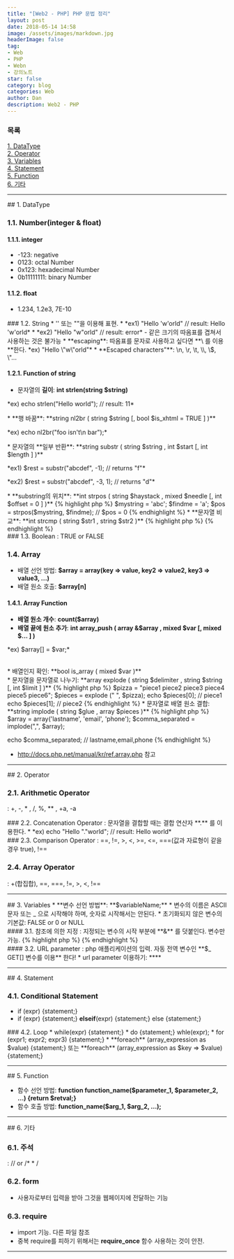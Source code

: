```yaml
---
title: "[Web2 - PHP] PHP 문법 정리"
layout: post
date: 2018-05-14 14:58
image: /assets/images/markdown.jpg
headerImage: false
tag:
- Web
- PHP
- Webn
- 강의노트
star: false
category: blog
categories: Web
author: Dan
description: Web2 - PHP
---
```

### 목록
<a href="#one">1. DataType</a><br>
<a href="#two">2. Operator</a><br>
<a href="#three">3. Variables</a><br>
<a href="#four">4. Statement</a><br>
<a href="#five">5. Function</a><br>
<a href="#six">6. 기타</a><br>

---
<div id="one"></div>
## 1. DataType

### 1.1. Number(integer & float)
#### 1.1.1. integer
* -123: negative
* 0123: octal Number
* 0x123: hexadecimal Number
* 0b11111111: binary Number

#### 1.1.2. float
* 1.234, 1.2e3, 7E-10

<div class="breaker"></div>
### 1.2. String
* '' 또는 ""을 이용해 표현.
* *ex1) "Hello 'w'orld" // result: Hello 'w'orld*
* *ex2) "Hello "w"orld" // result: error* - 같은 크기의 따옴표를 겹쳐서 사용하는 것은 불가능
* **escaping**: 따옴표를 문자로 사용하고 싶다면 <span class="evidence-purple">**\ 를 이용**</span>한다. *ex) "Hello \"w\"orld"*
* **Escaped characters"**: \n, \r, \t, \\, \$, \"...

#### 1.2.1. Function of string
* 문자열의 **길이**: <span class="evidence-purple">**int strlen(string $string)**</span>
<p> *ex) echo strlen("Hello world"); // result: 11*</p>
* **행 바꿈**: <span class="evidence-purple">**string nl2br ( string $string [, bool $is_xhtml = TRUE ] )**</span>
<p>*ex) echo nl2br("foo isn't\n bar");*</p>
* 문자열의 **일부 반환**: <span class="evidence-purple">**string substr ( string $string , int $start [, int $length ] )**</span>
<p>*ex1) $rest = substr("abcdef", -1); // returns "f"*</p><p>*ex2) $rest = substr("abcdef", -3, 1); // returns "d"*</p>
* **substring의 위치**: <span class="evidence-purple">**int strpos ( string $haystack , mixed $needle [, int $offset = 0 ] )**</span>
{% highlight php %}
$mystring = 'abc';
$findme   = 'a';
$pos = strpos($mystring, $findme); // $pos = 0
{% endhighlight %}
* **문자열 비교**: <span class="evidence-purple">**int strcmp ( string $str1 , string $str2 )**</span>
{% highlight php %}
<?php
$var1 = "Hello";
$var2 = "hello";
if (strcmp($var1, $var2) !== 0) {
    echo '$var1 is not equal to $var2 in a case sensitive string comparison';
}
?>
{% endhighlight %}

<div class="breaker"></div>
### 1.3. Boolean
: TRUE or FALSE

### 1.4. Array
* 배열 선언 방법: <span class="evidence-purple">**$array = array(key  => value, key2 => value2, key3 => value3, ...)**</span>
* 배열 원소 호출: <span class="evidence-purple">**$array[n]**</span>

#### 1.4.1. Array Function
* **배열 원소 개수**: <span class="evidence-purple">**count($array)**</span>
* **배열 끝에 원소 추가**: <span class="evidence-purple">**int array_push ( array &$array , mixed $var [, mixed $... ] )**</span>
<p>*ex) $array[] = $var;*</p>
<br>
* 배열인지 확인: <span class="evidence-purple">**bool is_array ( mixed $var )**</span>
<br>
* 문자열을 문자열로 나누기: <span class="evidence-purple">**array explode ( string $delimiter , string $string [, int $limit ] )**</span>
{% highlight php %}
$pizza  = "piece1 piece2 piece3 piece4 piece5 piece6";
$pieces = explode (" ", $pizza);
echo $pieces[0]; // piece1
echo $pieces[1]; // piece2
{% endhighlight %}
* 문자열로 배열 원소 결합: <span class="evidence-purple">**string implode ( string $glue , array $pieces )**</span>
{% highlight php %}
$array = array('lastname', 'email', 'phone');
$comma_separated = implode(",", $array);

echo $comma_separated; // lastname,email,phone
{% endhighlight %}
* http://docs.php.net/manual/kr/ref.array.php 참고

---
<div id="two"></div>
## 2. Operator

### 2.1. Arithmetic Operator
: +, -, * , /, %, ** , +a, -a

<div class="breaker"></div>
### 2.2. Concatenation Operator
: 문자열을 결합할 때는 결합 연산자 **.** 를 이용한다.
* *ex)  echo "Hello "."world"; // result: Hello world*

<div class="breaker"></div>
### 2.3. Comparison Operator
: ==, !=, >, <, >=, <=, ===(값과 자료형이 같을 경우 true), !==

### 2.4. Array Operator
: +(합집합), ==, ===, !=, >, <, !==

---
<div id="three"></div>
## 3. Variables
* **변수 선언 방법**: <span class="evidence-purple">**$variableName;**</span>
* 변수의 이름은 ASCII 문자 또는 _ 으로 시작해야 하며, 숫자로 시작해서는 안된다.
* 초기화되지 않은 변수의 기본값: FALSE or 0 or NULL

<div class="breaker"></div>
#### 3.1. 참조에 의한 지정
: 지정되는 변수의 시작 부분에 **&** 를 덧붙인다. 변수만 가능.
{% highlight php %}
<?php
$foo = 'Bob';              // Assign the value 'Bob' to $foo
$bar = &$foo;              // Reference $foo via $bar.
$bar = "My name is $bar";  // Alter $bar...
echo $bar;
echo $foo;                 // $foo is altered too.
?>
{% endhighlight %}

<div class="breaker"></div>
#### 3.2. URL parameter
: php 애플리케이션의 입력. 자동 전역 변수인 **$_ GET[] 변수를 이용** 한다!
* url parameter 이용하기: <span class="evidence-purple">**<?php echo $_GET['variableName']; ?>**</span>

---
<div id="four"></div>
## 4. Statement

### 4.1. Conditional Statement
* if (expr) {statement;}
* if (expr) {statement;} **elseif**(expr) {statement;} else {statement;}

<div class="breaker"></div>
### 4.2. Loop
* while(expr) {statement;}
* do {statement;} whle(expr);
* for (expr1; expr2; expr3) {statement;}
* <span class="evidence-purple">**foreach** (array_expression as $value) {statement;}</span> 또는 <span class="evidence-purple">**foreach** (array_expression as $key => $value) {statement;}</span>

---
<div id="five"></div>
## 5. Function

* 함수 선언 방법:  <span class="evidence-purple">**function function_name($parameter_1, $parameter_2, ...) {return $retval;}**</span>
* 함수 호출 방법: <span class="evidence-purple">**function_name($arg_1, $arg_2, ...);**</span>


---
<div id="six"></div>
## 6. 기타

### 6.1. 주석
: // or /* * /

### 6.2. form
* 사용자로부터 입력을 받아 그것을 웹페이지에 전달하는 기능

### 6.3. require
* import 기능. 다른 파일 참조
* 중복 require를 피하기 위해서는 **require_once** 함수 사용하는 것이 안전.


---
